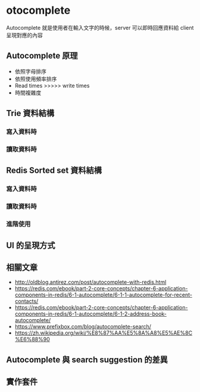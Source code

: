 # otocomplete

Autocomplete 就是使用者在輸入文字的時候，server 可以即時回應資料給 client 呈現對應的內容

## Autocomplete 原理

* 依照字母排序
* 依照使用頻率排序
* Read times >>>>> write times
* 時間複雜度

## Trie 資料結構

### 寫入資料時

### 讀取資料時

## Redis Sorted set 資料結構

### 寫入資料時

### 讀取資料時

### 進階使用

## UI 的呈現方式

## 相關文章

* http://oldblog.antirez.com/post/autocomplete-with-redis.html
* https://redis.com/ebook/part-2-core-concepts/chapter-6-application-components-in-redis/6-1-autocomplete/6-1-1-autocomplete-for-recent-contacts/
* https://redis.com/ebook/part-2-core-concepts/chapter-6-application-components-in-redis/6-1-autocomplete/6-1-2-address-book-autocomplete/
* https://www.prefixbox.com/blog/autocomplete-search/
* https://zh.wikipedia.org/wiki/%E8%87%AA%E5%8A%A8%E5%AE%8C%E6%88%90

## Autocomplete 與 search suggestion 的差異

## 實作套件
